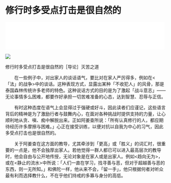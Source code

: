 # 修行时多受点打击是很自然的

<iframe frameborder="0" marginwidth="0" marginheight="0" width=500 height=86 src="./mp3/22-0.mp3"></iframe>

![](./img/22-0.webp)

修行时多受点打击是很自然的［导论］灭苦之道

　　在一些例子中，对出家人的谈话语气，要比对在家人严厉得多，例如在<「法」的战争>中的谈话。这种表现方式，显露出某种「不收犯人」的风骨，那是泰国森林传统许多老师的特色。这种说话方式的目的是为了激起「战斗意志」——无论事情多么困难，都要作好承担一切苦难准备的心态，达到智慧、忍辱与正信。

　　有时这种态度在语气上会显得过于强硬或好斗，因此读者们应谨记，这些语言背后的精神是为了激励行者与鼓舞内心，在面对各种挑战时提供支持的力量，让心顺利地从贪、嗔、痴中解脱出来。正如阿姜查所说：「所有认真修行的人，都应期待经历许多摩擦与困难。」心正在接受训练，以便对抗以自我为中心的习气，因此多受点打击也是很自然的。

　　关于阿姜查在这方面的教导，尤其牵涉到「更高」或「胜义」的词汇时，很重要的一点是，他不会独厚出家人。若他觉得一群人都已可以进入最高层次的教导时，他会自由与公开地传授，无论对象是在家人或是出家人。例如<趋向无为>，或在<静止的流水>中所说：「人们一直在学习，找寻善与恶，但对于超越善与恶的东西，则一无所知。」和佛陀一样，他从来不会，「留一手」，他只根据何者对听众最有利而选择教什么，不在乎他们持戒的多寡与身分的高低。

 

